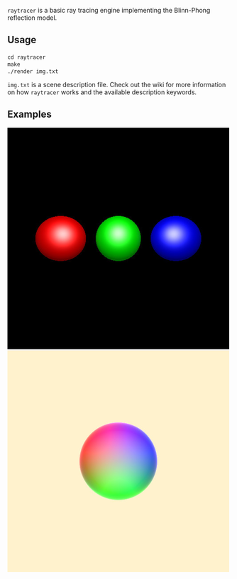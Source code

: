 `raytracer` is a basic ray tracing engine implementing the Blinn-Phong reflection model.

## Usage

```
cd raytracer
make
./render img.txt
```

`img.txt` is a scene description file. Check out the wiki for more information on how `raytracer` works and the available description keywords.

## Examples
![ex1](examples/ex1.jpg)
![ex2](examples/ex2.jpg)